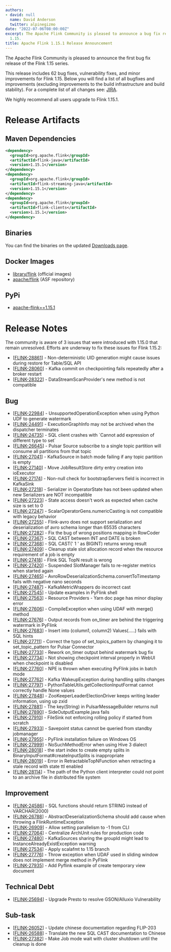 ```yaml
---
authors:
- david: null
  name: David Anderson
  twitter: alpinegizmo
date: "2022-07-06T08:00:00Z"
excerpt: The Apache Flink Community is pleased to announce a bug fix release for Flink
  1.15.
title: Apache Flink 1.15.1 Release Announcement
---
```


The Apache Flink Community is pleased to announce the first bug fix release of the Flink 1.15 series.

This release includes 62 bug fixes, vulnerability fixes, and minor improvements for Flink 1.15.
Below you will find a list of all bugfixes and improvements (excluding improvements to the build infrastructure and build stability). For a complete list of all changes see:
[JIRA](https://issues.apache.org/jira/secure/ReleaseNote.jspa?projectId=12315522&version=12351546).

We highly recommend all users upgrade to Flink 1.15.1.

# Release Artifacts

## Maven Dependencies

```xml
<dependency>
  <groupId>org.apache.flink</groupId>
  <artifactId>flink-java</artifactId>
  <version>1.15.1</version>
</dependency>
<dependency>
  <groupId>org.apache.flink</groupId>
  <artifactId>flink-streaming-java</artifactId>
  <version>1.15.1</version>
</dependency>
<dependency>
  <groupId>org.apache.flink</groupId>
  <artifactId>flink-clients</artifactId>
  <version>1.15.1</version>
</dependency>
```

## Binaries

You can find the binaries on the updated [Downloads page](/downloads.html).

## Docker Images

* [library/flink](https://hub.docker.com/_/flink?tab=tags&page=1&name=1.15.1) (official images)
* [apache/flink](https://hub.docker.com/r/apache/flink/tags?page=1&name=1.15.1) (ASF repository)

## PyPi

* [apache-flink==1.15.1](https://pypi.org/project/apache-flink/1.15.1/)

# Release Notes

The community is aware of 3 issues that were introduced with 1.15.0 that remain unresolved. Efforts are underway to fix these issues for Flink 1.15.2:

<ul>
<li>[<a href='https://issues.apache.org/jira/browse/FLINK-28861'>FLINK-28861</a>] -         Non-deterministic UID generation might cause issues during restore for Table/SQL API
</li>
<li>[<a href='https://issues.apache.org/jira/browse/FLINK-28060'>FLINK-28060</a>] -         Kafka commit on checkpointing fails repeatedly after a broker restart
</li>
<li>[<a href='https://issues.apache.org/jira/browse/FLINK-28322'>FLINK-28322</a>] -         DataStreamScanProvider's new method is not compatible
</li>
</ul>

<h2>        Bug
</h2>
<ul>
<li>[<a href='https://issues.apache.org/jira/browse/FLINK-22984'>FLINK-22984</a>] -         UnsupportedOperationException when using Python UDF to generate watermark
</li>
<li>[<a href='https://issues.apache.org/jira/browse/FLINK-24491'>FLINK-24491</a>] -         ExecutionGraphInfo may not be archived when the dispatcher terminates
</li>
<li>[<a href='https://issues.apache.org/jira/browse/FLINK-24735'>FLINK-24735</a>] -         SQL client crashes with `Cannot add expression of different type to set`
</li>
<li>[<a href='https://issues.apache.org/jira/browse/FLINK-26645'>FLINK-26645</a>] -         Pulsar Source subscribe to a single topic partition will consume all partitions from that topic 
</li>
<li>[<a href='https://issues.apache.org/jira/browse/FLINK-27041'>FLINK-27041</a>] -         KafkaSource in batch mode failing if any topic partition is empty
</li>
<li>[<a href='https://issues.apache.org/jira/browse/FLINK-27140'>FLINK-27140</a>] -         Move JobResultStore dirty entry creation into ioExecutor
</li>
<li>[<a href='https://issues.apache.org/jira/browse/FLINK-27174'>FLINK-27174</a>] -         Non-null check for bootstrapServers field is incorrect in KafkaSink
</li>
<li>[<a href='https://issues.apache.org/jira/browse/FLINK-27218'>FLINK-27218</a>] -         Serializer in OperatorState has not been updated when new Serializers are NOT incompatible
</li>
<li>[<a href='https://issues.apache.org/jira/browse/FLINK-27223'>FLINK-27223</a>] -         State access doesn&#39;t work as expected when cache size is set to 0
</li>
<li>[<a href='https://issues.apache.org/jira/browse/FLINK-27247'>FLINK-27247</a>] -         ScalarOperatorGens.numericCasting is not compatible with legacy behavior
</li>
<li>[<a href='https://issues.apache.org/jira/browse/FLINK-27255'>FLINK-27255</a>] -         Flink-avro does not support serialization and deserialization of avro schema longer than 65535 characters
</li>
<li>[<a href='https://issues.apache.org/jira/browse/FLINK-27282'>FLINK-27282</a>] -         Fix the bug of wrong positions mapping in RowCoder
</li>
<li>[<a href='https://issues.apache.org/jira/browse/FLINK-27367'>FLINK-27367</a>] -         SQL CAST between INT and DATE is broken
</li>
<li>[<a href='https://issues.apache.org/jira/browse/FLINK-27368'>FLINK-27368</a>] -         SQL CAST(&#39; 1 &#39; as BIGINT) returns wrong result
</li>
<li>[<a href='https://issues.apache.org/jira/browse/FLINK-27409'>FLINK-27409</a>] -         Cleanup stale slot allocation record when the resource requirement of a job is empty
</li>
<li>[<a href='https://issues.apache.org/jira/browse/FLINK-27418'>FLINK-27418</a>] -         Flink SQL TopN result is wrong
</li>
<li>[<a href='https://issues.apache.org/jira/browse/FLINK-27420'>FLINK-27420</a>] -         Suspended SlotManager fails to re-register metrics when started again
</li>
<li>[<a href='https://issues.apache.org/jira/browse/FLINK-27465'>FLINK-27465</a>] -         AvroRowDeserializationSchema.convertToTimestamp fails with negative nano seconds
</li>
<li>[<a href='https://issues.apache.org/jira/browse/FLINK-27487'>FLINK-27487</a>] -         KafkaMetricWrappers do incorrect cast
</li>
<li>[<a href='https://issues.apache.org/jira/browse/FLINK-27545'>FLINK-27545</a>] -         Update examples in PyFlink shell
</li>
<li>[<a href='https://issues.apache.org/jira/browse/FLINK-27563'>FLINK-27563</a>] -          Resource Providers - Yarn doc page has minor display error
</li>
<li>[<a href='https://issues.apache.org/jira/browse/FLINK-27606'>FLINK-27606</a>] -         CompileException when using UDAF with merge() method
</li>
<li>[<a href='https://issues.apache.org/jira/browse/FLINK-27676'>FLINK-27676</a>] -         Output records from on_timer are behind the triggering watermark in PyFlink
</li>
<li>[<a href='https://issues.apache.org/jira/browse/FLINK-27683'>FLINK-27683</a>] -         Insert into (column1, column2) Values(.....) fails with SQL hints
</li>
<li>[<a href='https://issues.apache.org/jira/browse/FLINK-27711'>FLINK-27711</a>] -         Correct the typo of set_topics_pattern by changing it to set_topic_pattern for Pulsar Connector
</li>
<li>[<a href='https://issues.apache.org/jira/browse/FLINK-27733'>FLINK-27733</a>] -         Rework on_timer output behind watermark bug fix
</li>
<li>[<a href='https://issues.apache.org/jira/browse/FLINK-27734'>FLINK-27734</a>] -         Not showing checkpoint interval properly in WebUI when checkpoint is disabled
</li>
<li>[<a href='https://issues.apache.org/jira/browse/FLINK-27760'>FLINK-27760</a>] -         NPE is thrown when executing PyFlink jobs in batch mode
</li>
<li>[<a href='https://issues.apache.org/jira/browse/FLINK-27762'>FLINK-27762</a>] -         Kafka WakeupException during handling splits changes
</li>
<li>[<a href='https://issues.apache.org/jira/browse/FLINK-27797'>FLINK-27797</a>] -         PythonTableUtils.getCollectionInputFormat cannot correctly handle None values
</li>
<li>[<a href='https://issues.apache.org/jira/browse/FLINK-27848'>FLINK-27848</a>] -         ZooKeeperLeaderElectionDriver keeps writing leader information, using up zxid
</li>
<li>[<a href='https://issues.apache.org/jira/browse/FLINK-27881'>FLINK-27881</a>] -         The key(String) in PulsarMessageBuilder returns null
</li>
<li>[<a href='https://issues.apache.org/jira/browse/FLINK-27890'>FLINK-27890</a>] -         SideOutputExample.java fails
</li>
<li>[<a href='https://issues.apache.org/jira/browse/FLINK-27910'>FLINK-27910</a>] -         FileSink not enforcing rolling policy if started from scratch
</li>
<li>[<a href='https://issues.apache.org/jira/browse/FLINK-27933'>FLINK-27933</a>] -         Savepoint status cannot be queried from standby jobmanager
</li>
<li>[<a href='https://issues.apache.org/jira/browse/FLINK-27955'>FLINK-27955</a>] -         PyFlink installation failure on Windows OS
</li>
<li>[<a href='https://issues.apache.org/jira/browse/FLINK-27999'>FLINK-27999</a>] -         NoSuchMethodError when using Hive 3 dialect
</li>
<li>[<a href='https://issues.apache.org/jira/browse/FLINK-28018'>FLINK-28018</a>] -         the start index to create empty splits in BinaryInputFormat#createInputSplits is inappropriate
</li>
<li>[<a href='https://issues.apache.org/jira/browse/FLINK-28019'>FLINK-28019</a>] -         Error in RetractableTopNFunction when retracting a stale record with state ttl enabled
</li>
<li>[<a href='https://issues.apache.org/jira/browse/FLINK-28114'>FLINK-28114</a>] -         The path of the Python client interpreter could not point to an archive file in distributed file system
</li>
</ul>
                
<h2>        Improvement
</h2>
<ul>
<li>[<a href='https://issues.apache.org/jira/browse/FLINK-24586'>FLINK-24586</a>] -         SQL functions should return STRING instead of VARCHAR(2000)
</li>
<li>[<a href='https://issues.apache.org/jira/browse/FLINK-26788'>FLINK-26788</a>] -         AbstractDeserializationSchema should add cause when throwing a FlinkRuntimeException
</li>
<li>[<a href='https://issues.apache.org/jira/browse/FLINK-26909'>FLINK-26909</a>] -         Allow setting parallelism to -1 from CLI
</li>
<li>[<a href='https://issues.apache.org/jira/browse/FLINK-27064'>FLINK-27064</a>] -         Centralize ArchUnit rules for production code
</li>
<li>[<a href='https://issues.apache.org/jira/browse/FLINK-27480'>FLINK-27480</a>] -         KafkaSources sharing the groupId might lead to InstanceAlreadyExistException warning
</li>
<li>[<a href='https://issues.apache.org/jira/browse/FLINK-27534'>FLINK-27534</a>] -         Apply scalafmt to 1.15 branch
</li>
<li>[<a href='https://issues.apache.org/jira/browse/FLINK-27776'>FLINK-27776</a>] -         Throw exception when UDAF used in sliding window does not implement merge method in PyFlink
</li>
<li>[<a href='https://issues.apache.org/jira/browse/FLINK-27935'>FLINK-27935</a>] -         Add Pyflink example of create temporary view document
</li>
</ul>
                                                                                                                        
<h2>        Technical Debt
</h2>
<ul>
<li>[<a href='https://issues.apache.org/jira/browse/FLINK-25694'>FLINK-25694</a>] -         Upgrade Presto to resolve GSON/Alluxio Vulnerability
</li>
</ul>

<h2>        Sub-task
</h2>
<ul>
<li>[<a href='https://issues.apache.org/jira/browse/FLINK-26052'>FLINK-26052</a>] -         Update chinese documentation regarding FLIP-203
</li>
<li>[<a href='https://issues.apache.org/jira/browse/FLINK-26588'>FLINK-26588</a>] -         Translate the new SQL CAST documentation to Chinese
</li>
<li>[<a href='https://issues.apache.org/jira/browse/FLINK-27382'>FLINK-27382</a>] -         Make Job mode wait with cluster shutdown until the cleanup is done
</li>
</ul>
